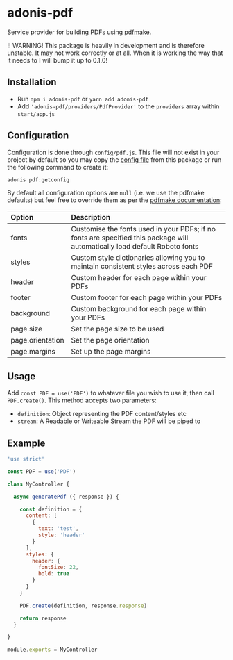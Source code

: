 # adonis-pdf

Service provider for building PDFs using [pdfmake](http://pdfmake.org/).

:bangbang: WARNING! This package is heavily in development and is therefore unstable. It may not work correctly or at all. When it is working the way that it needs to I will bump it up to 0.1.0!

## Installation
* Run `npm i adonis-pdf` or `yarn add adonis-pdf`
* Add `'adonis-pdf/providers/PdfProvider'` to the `providers` array within `start/app.js`

## Configuration
Configuration is done through `config/pdf.js`. This file will not exist in your project by default so you may copy the [config file](config/pdf.js) from this package or run the following command to create it:
```bash
adonis pdf:getconfig
```

By default all configuration options are `null` (i.e. we use the pdfmake defaults) but feel free to override them as per the [pdfmake documentation](http://pdfmake.org/#/gettingstarted):

| Option | Description |
|:---|:---|
| fonts | Customise the fonts used in your PDFs; if no fonts are specified this package will automatically load default Roboto fonts |
| styles | Custom style dictionaries allowing you to maintain consistent styles across each PDF |
| header | Custom header for each page within your PDFs |
| footer | Custom footer for each page within your PDFs |
| background | Custom background for each page within your PDFs |
| page.size | Set the page size to be used |
| page.orientation | Set the page orientation |
| page.margins | Set up the page margins |

## Usage
Add `const PDF = use('PDF')` to whatever file you wish to use it, then call `PDF.create()`. This method accepts two parameters:

* `definition`: Object representing the PDF content/styles etc
* `stream`: A Readable or Writeable Stream the PDF will be piped to

## Example
```js
'use strict'

const PDF = use('PDF')

class MyController {

  async generatePdf ({ response }) {

    const definition = {
      content: [
        {
          text: 'test',
          style: 'header'
        }
      ],
      styles: {
        header: {
          fontSize: 22,
          bold: true
        }
      }
    }

    PDF.create(definition, response.response)

    return response
  }

}

module.exports = MyController
```
